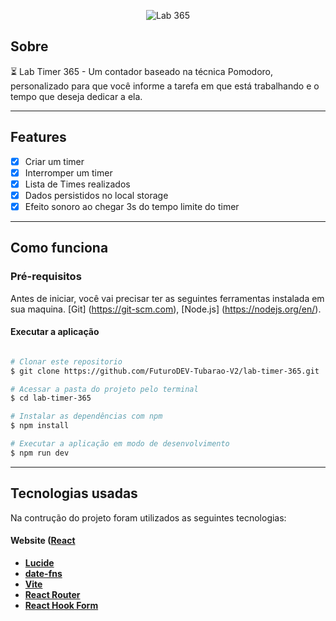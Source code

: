 
<p align="center">
  <img alt="Lab 365" src="https://lab365-admin.hml.sesisenai.org.br/javax.faces.resource/img/logo-lab.png">
  
</p>


## Sobre

⏳ Lab Timer 365 - Um contador baseado na técnica Pomodoro, personalizado para que você informe a tarefa em que está trabalhando e o tempo que deseja dedicar a ela.

---

## Features

- [x] Criar um timer
- [x] Interromper um timer
- [x] Lista de Times realizados
- [x] Dados persistidos no local storage
- [x] Efeito sonoro ao chegar 3s do tempo limite do timer

---

## Como funciona

### Pré-requisitos

Antes de iniciar, você vai precisar ter as seguintes ferramentas instalada em sua maquina.
[Git] (https://git-scm.com), [Node.js] (https://nodejs.org/en/).

#### Executar a aplicação

```bash

# Clonar este repositorio
$ git clone https://github.com/FuturoDEV-Tubarao-V2/lab-timer-365.git

# Acessar a pasta do projeto pelo terminal
$ cd lab-timer-365

# Instalar as dependências com npm
$ npm install

# Executar a aplicação em modo de desenvolvimento
$ npm run dev

```

---

## Tecnologias usadas

Na contrução do projeto foram utilizados as seguintes tecnologias:

#### **Website**  ([React](https://reactjs.org/)

- **[Lucide](https://lucide.dev/)**
- **[date-fns](https://date-fns.org/)**
- **[Vite](https://vitejs.dev/)**
- **[React Router](https://v5.reactrouter.com/web/guides/quick-start)**
- **[React Hook Form](https://react-hook-form.com/)**

